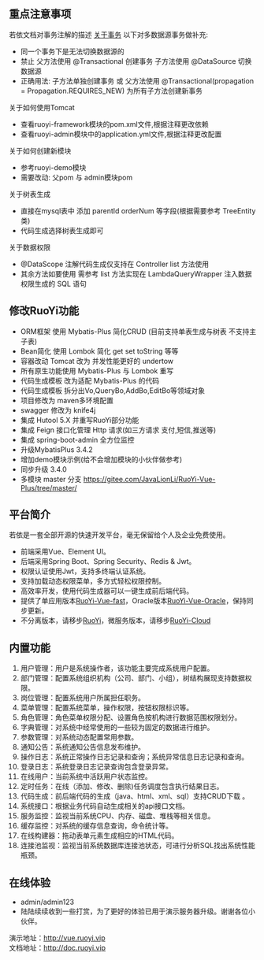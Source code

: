 ## 重点注意事项

若依文档对事务注解的描述 [关于事务](https://doc.ruoyi.vip/ruoyi/document/htsc.html#%E4%BA%8B%E5%8A%A1%E7%AE%A1%E7%90%86)  以下对多数据源事务做补充:
* 同一个事务下是无法切换数据源的
* 禁止 父方法使用 @Transactional 创建事务 子方法使用 @DataSource 切换数据源
* 正确用法: 子方法单独创建事务 或 父方法使用 @Transactional(propagation = Propagation.REQUIRES_NEW) 为所有子方法创建新事务

关于如何使用Tomcat
* 查看ruoyi-framework模块的pom.xml文件,根据注释更改依赖
* 查看ruoyi-admin模块中的application.yml文件,根据注释更改配置

关于如何创建新模块
* 参考ruoyi-demo模块
* 需要改动: 父pom 与 admin模块pom

关于树表生成
* 直接在mysql表中 添加 parentId orderNum 等字段(根据需要参考 TreeEntity类)
* 代码生成选择树表生成即可

关于数据权限
* @DataScope 注解代码生成仅支持在 Controller list 方法使用
* 其余方法如要使用 需参考 list 方法实现在 LambdaQueryWrapper 注入数据权限生成的 SQL 语句

## 修改RuoYi功能

* ORM框架 使用 Mybatis-Plus 简化CRUD (目前支持单表生成与树表 不支持主子表)
* Bean简化 使用 Lombok 简化 get set toString 等等
* 容器改动 Tomcat 改为 并发性能更好的 undertow
* 所有原生功能使用 Mybatis-Plus 与 Lombok 重写
* 代码生成模板 改为适配 Mybatis-Plus 的代码
* 代码生成模板 拆分出Vo,QueryBo,AddBo,EditBo等领域对象
* 项目修改为 maven多环境配置
* swagger 修改为 knife4j
* 集成 Hutool 5.X 并重写RuoYi部分功能
* 集成 Feign 接口化管理 Http 请求(如三方请求 支付,短信,推送等)
* 集成 spring-boot-admin 全方位监控
* 升级MybatisPlus 3.4.2
* 增加demo模块示例(给不会增加模块的小伙伴做参考)
* 同步升级 3.4.0
* 多模块 master 分支 https://gitee.com/JavaLionLi/RuoYi-Vue-Plus/tree/master/

## 平台简介

若依是一套全部开源的快速开发平台，毫无保留给个人及企业免费使用。

* 前端采用Vue、Element UI。
* 后端采用Spring Boot、Spring Security、Redis & Jwt。
* 权限认证使用Jwt，支持多终端认证系统。
* 支持加载动态权限菜单，多方式轻松权限控制。
* 高效率开发，使用代码生成器可以一键生成前后端代码。
* 提供了单应用版本[RuoYi-Vue-fast](https://github.com/yangzongzhuan/RuoYi-Vue-fast)，Oracle版本[RuoYi-Vue-Oracle](https://github.com/yangzongzhuan/RuoYi-Vue-Oracle)，保持同步更新。
* 不分离版本，请移步[RuoYi](https://gitee.com/y_project/RuoYi)，微服务版本，请移步[RuoYi-Cloud](https://gitee.com/y_project/RuoYi-Cloud)

## 内置功能

1.  用户管理：用户是系统操作者，该功能主要完成系统用户配置。
2.  部门管理：配置系统组织机构（公司、部门、小组），树结构展现支持数据权限。
3.  岗位管理：配置系统用户所属担任职务。
4.  菜单管理：配置系统菜单，操作权限，按钮权限标识等。
5.  角色管理：角色菜单权限分配、设置角色按机构进行数据范围权限划分。
6.  字典管理：对系统中经常使用的一些较为固定的数据进行维护。
7.  参数管理：对系统动态配置常用参数。
8.  通知公告：系统通知公告信息发布维护。
9.  操作日志：系统正常操作日志记录和查询；系统异常信息日志记录和查询。
10. 登录日志：系统登录日志记录查询包含登录异常。
11. 在线用户：当前系统中活跃用户状态监控。
12. 定时任务：在线（添加、修改、删除)任务调度包含执行结果日志。
13. 代码生成：前后端代码的生成（java、html、xml、sql）支持CRUD下载 。
14. 系统接口：根据业务代码自动生成相关的api接口文档。
15. 服务监控：监视当前系统CPU、内存、磁盘、堆栈等相关信息。
16. 缓存监控：对系统的缓存信息查询，命令统计等。
17. 在线构建器：拖动表单元素生成相应的HTML代码。
18. 连接池监视：监视当前系统数据库连接池状态，可进行分析SQL找出系统性能瓶颈。

## 在线体验

- admin/admin123  
- 陆陆续续收到一些打赏，为了更好的体验已用于演示服务器升级。谢谢各位小伙伴。

演示地址：http://vue.ruoyi.vip  
文档地址：http://doc.ruoyi.vip
